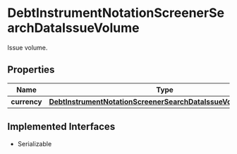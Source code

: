 

# DebtInstrumentNotationScreenerSearchDataIssueVolume

Issue volume.

## Properties

Name | Type | Description | Notes
------------ | ------------- | ------------- | -------------
**currency** | [**DebtInstrumentNotationScreenerSearchDataIssueVolumeCurrency**](DebtInstrumentNotationScreenerSearchDataIssueVolumeCurrency.md) |  |  [optional]


## Implemented Interfaces

* Serializable


